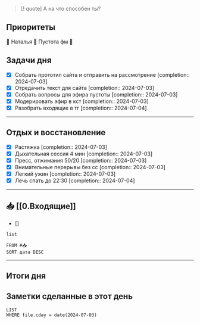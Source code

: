 > [! quote] А на что способен ты?
> 

## Приоритеты
🔴 Наталья
🔴 Пустота фм
🔴

## Задачи дня
- [x] Собрать прототип сайта и отправить на рассмотрение  [completion:: 2024-07-03]
- [x] Отредачить текст для сайта  [completion:: 2024-07-03]
- [x] Собрать вопросы для эфира пустоты  [completion:: 2024-07-03]
- [x] Модерировать эфир в кст  [completion:: 2024-07-03]
- [x] Разобрать входящие в тг  [completion:: 2024-07-04]

---
## Отдых и восстановление
- [x] Растяжка  [completion:: 2024-07-03]
- [x] Дыхательная сессия 4 мин  [completion:: 2024-07-03]
- [x] Пресс, отжимания 50/20  [completion:: 2024-07-03]
- [x] Внимательные перерывы без сс  [completion:: 2024-07-03]
- [x] Легкий ужин  [completion:: 2024-07-03]
- [x] Лечь спать до 22:30  [completion:: 2024-07-04]

---
## 📥 [[0.Входящие]]
- [] 



```dataview
list
	
FROM #📥
SORT дата DESC
```


---
## Итоги дня





## Заметки сделанные в этот день
```dataview
LIST
WHERE file.cday = date(2024-07-03)
```

